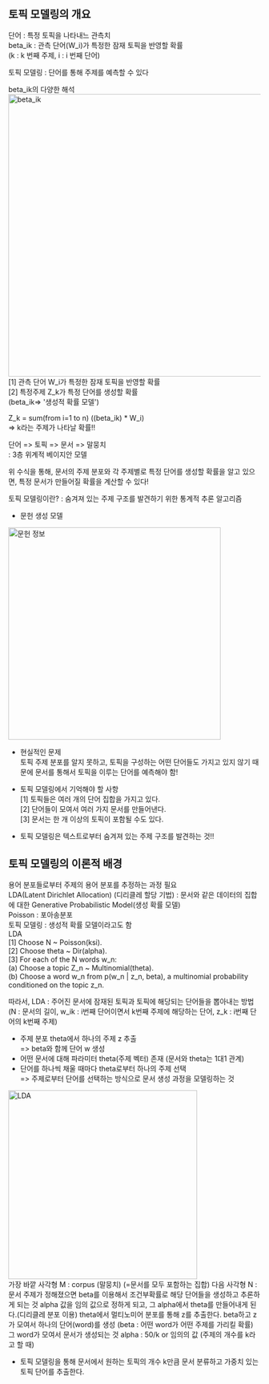 ## 토픽 모델링의 개요  
  
단어 : 특정 토픽을 나타내느 관측치  
beta_ik : 관측 단어(W_i)가 특정한 잠재 토픽을 반영할 확률  
(k : k 번째 주제, i : i 번째 단어)  
  
토픽 모델링 : 단어를 통해 주제를 예측할 수 있다  
  
beta_ik의 다양한 해석  
<img width="564" alt="beta_ik" src="https://github.com/user-attachments/assets/6979bf36-3015-4977-a379-bcb6da46fe8e" />
<br>
[1] 관측 단어 W_i가 특정한 잠재 토픽을 반영할 확률  
[2] 특정주제 Z_k가 특정 단어를 생성할 확률  
(beta_ik=> '생성적 확률 모델')  
  
Z_k = sum(from i=1 to n) ((beta_ik) * W_i)  
=> k라는 주제가 나타날 확률!!  
  
단어 => 토픽 => 문서 => 말뭉치  
: 3층 위계적 베이지안 모델  
  
위 수식을 통해, 문서의 주제 분포와 각 주제별로 특정 단어를 생성할 확률을 알고 있으면, 특정 문서가 만들어질 확률을 계산할 수 있다!  
  
토픽 모델링이란? : 숨겨져 있는 주제 구조를 발견하기 위한 통계적 추론 알고리즘  
  
- 문헌 생성 모델
<img width="424" alt="문헌 정보" src="https://github.com/user-attachments/assets/9a4dd9e3-d74b-426a-be12-b97b356ce72f" />
<br> 
  
- 현실적인 문제  
토픽 주제 분포를 알지 못하고, 토픽을 구성하는 어떤 단어들도 가지고 있지 않기 때문에 문서를 통해서 토픽을 이루는 단어를 예측해야 함!  
  
- 토픽 모델링에서 기억해야 할 사항  
[1] 토픽들은 여러 개의 단어 집합을 가지고 있다.  
[2] 단어들이 모여서 여러 가지 문서를 만들어낸다.  
[3] 문서는 한 개 이상의 토픽이 포함될 수도 있다.  
  
- 토픽 모델링은 텍스트로부터 숨겨져 있는 주제 구조를 발견하는 것!!  
  
  
## 토픽 모델링의 이론적 배경  
  
용어 분포들로부터 주제의 용어 분포를 추정하는 과정 필요  
LDA(Latent Dirichlet Allocation) (디리클레 할당 기법) : 문서와 같은 데이터의 집합에 대한 Generative Probabilistic Model(생성 확률 모델)  
Poisson : 포아송분포  
토픽 모델링 : 생성적 확률 모델이라고도 함  
LDA  
[1] Choose N ~ Poisson(ksi).  
[2] Choose theta ~ Dir(alpha).  
[3] For each of the N words w_n:  
	(a) Choose a topic Z_n ~ Multinomial(theta).  
	(b) Choose a word w_n from p(w_n | z_n, beta), a multinomial probability conditioned on the topic z_n.  
   
따라서, LDA : 주어진 문서에 잠재된 토픽과 토픽에 해당되는 단어들을 뽑아내는 방법  
(N : 문서의 길이, w_ik : i번째 단어이면서 k번째 주제에 해당하는 단어, z_k : i번째 단어의 k번째 주제)  
- 주제 분포 theta에서 하나의 주제 z 추출  
=> beta와 함께 단어 w 생성  
- 어떤 문서에 대해 파라미터 theta(주제 벡터) 존재  (문서와 theta는 1대1 관계)  
- 단어를 하나씩 채울 때마다 theta로부터 하나의 주제 선택  
=> 주제로부터 단어를 선택하는 방식으로 문서 생성 과정을 모델링하는 것  
  
<img width="377" alt="LDA" src="https://github.com/user-attachments/assets/69099085-3b98-4d49-b122-55fc7753dc95" />
<br>
가장 바깥 사각형 M : corpus (말뭉치) (=문서를 모두 포함하는 집합)  
다음 사각형 N : 문서  
주제가 정해졌으면 beta를 이용해서 조건부확률로 해당 단어들을 생성하고 추론하게 되는 것  
alpha 값을 임의 값으로 정하게 되고, 그 alpha에서 theta를 만들어내게 된다.(디리클레 분포 이용)  
theta에서 멀티노미어 분포를 통해 z를 추출한다.  
beta하고 z가 모여서 하나의 단어(word)를 생성  
(beta : 어떤 word가 어떤 주제를 가리킬 확률)  
그 word가 모여서 문서가 생성되는 것  
alpha : 50/k or 임의의 값 (주제의 개수를 k라고 할 때)  

- 토픽 모델링을 통해 문서에서 원하는 토픽의 개수 k만큼 문서 분류하고 가중치 있는 토픽 단어를 추출한다.  
